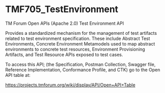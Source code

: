 # TMF705_TestEnvironment
TM Forum Open APIs (Apache 2.0) Test Environment API

Provides a standardized mechanism for the management of test artifacts related to test environment specification. These include Abstract Test Environments, Concrete Environment Metamodels used to map abstract environments to concrete test resources, Environment Provisioning Artifacts, and Test Resource APIs exposed to test cases.

To access this API; (the Specification, Postman Collection, Swagger file, Reference Implementation, Conformance Profile, and CTK) go to the Open API table at:

https://projects.tmforum.org/wiki/display/API/Open+API+Table
